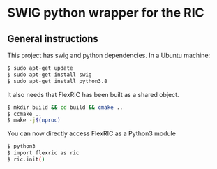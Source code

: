 # SWIG python wrapper for the RIC

## General instructions
This project has swig and python dependencies.
In a Ubuntu machine:
```bash
$ sudo apt-get update 
$ sudo apt-get install swig
$ sudo apt-get install python3.8 
```
It also needs that FlexRIC has been built as a shared object.

```bash
$ mkdir build && cd build && cmake .. 
$ ccmake ..
$ make -j$(nproc) 
```
You can now directly access FlexRIC as a Python3 module

```bash
$ python3  
$ import flexric as ric 
$ ric.init()
```



